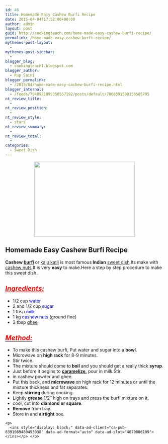 ```yaml
---
id: 46
title: Homemade Easy Cashew Burfi Recipe
date: 2015-04-04T17:52:00+00:00
author: admin
layout: post
guid: http://cookingteach.com/home-made-easy-cashew-burfi-recipe/
permalink: /home-made-easy-cashew-burfi-recipe/
mythemes-post-layout:
  - 
mythemes-post-sidebar:
  - 
blogger_blog:
  - cookingteach1.blogspot.com
blogger_author:
  - Rup Saini
blogger_permalink:
  - /2015/04/home-made-easy-cashew-burfi-recipe.html
blogger_internal:
  - /feeds/7948921895358557192/posts/default/7868591598158585795
nt_review_title:
  - 
nt_review_position:
  - 
nt_review_style:
  - stars
nt_review_summary:
  - 
nt_review_total:
  - 
categories:
  - Sweet Dish
---
```

<p dir="ltr" style="text-align: left;">
  <p style="clear: both; text-align: center;">
    <a style="margin-left: 1em; margin-right: 1em;" href="http://2.bp.blogspot.com/-XKt2aLzCRno/VSAZk5fZAnI/AAAAAAAAANE/VXW5CDPww-Q/s1600/5d4aa9c8-8e9d-4988-8a62-2ec9a1e3663c.jpg"><img src="http://2.bp.blogspot.com/-XKt2aLzCRno/VSAZk5fZAnI/AAAAAAAAANE/VXW5CDPww-Q/s1600/5d4aa9c8-8e9d-4988-8a62-2ec9a1e3663c.jpg" alt="" width="320" height="239" border="0" /></a>
  </p>
  
  <h2 style="text-align: left;">
    Homemade Easy Cashew Burfi Recipe
  </h2>
  
  <p style="text-align: left;">
    <b>Cashew <a title="Barfi" href="http://en.wikipedia.org/wiki/Barfi" target="_blank" rel="wikipedia">burfi</a> </b>or <a title="Kaju Katli" href="http://en.wikipedia.org/wiki/Kaju_Katli" target="_blank" rel="wikipedia">kaju katli</a> is most famous<b> Indian</b> <a title="Dessert" href="http://en.wikipedia.org/wiki/Dessert" target="_blank" rel="wikipedia">sweet dish</a>.Its make with <a title="Cashew" href="http://en.wikipedia.org/wiki/Cashew" target="_blank" rel="wikipedia">cashew nuts</a>.It is very <b>easy</b> to make.Here a step by step procedure to make this sweet dish.
  </p>
  
  <h2 style="text-align: left;">
    <i style="color: red;"><u>Ingredients:</u></i>
  </h2>
  
  <ul style="text-align: left;">
    <li>
      1/2 cup <span style="color: blue;">water</span>
    </li>
    <li>
      2 and 1/2 cup <span style="color: blue;">sugar</span>
    </li>
    <li>
      1 tbsp <span style="color: blue;">milk</span>
    </li>
    <li>
      1 kg <span style="color: blue;">cashew nuts</span> (ground fine)
    </li>
    <li>
      3 tbsp <span style="color: blue;"><a title="Ghee" href="http://en.wikipedia.org/wiki/Ghee" target="_blank" rel="wikipedia">ghee</a></span>
    </li>
  </ul>
  
  <h2 style="text-align: left;">
    <i><u><span style="color: red;">Method:</span></u></i>
  </h2>
  
  <p>
    <ul>
      <li>
        To make this cashew burfi, Put water and sugar into a <b>bowl</b>.
      </li>
      <li>
        Microwave on <b>high rack</b> for 8-9 minutes.
      </li>
      <li>
        Stir twice.
      </li>
      <li>
        The mixture should come to<b> boil</b> and you should get a really thick <b>syrup</b>.
      </li>
      <li>
        Just before it begins to <b><a title="Caramelization" href="http://en.wikipedia.org/wiki/Caramelization" target="_blank" rel="wikipedia">caramelize</a>,</b> pour in milk.Stir.
      </li>
      <li>
        in cashew powder and ghee.
      </li>
      <li>
        Put this back, and <b>microwave </b>on high rack for 12 minutes or until the mixture thickness and fat separates.
      </li>
      <li>
        Keep <b>stirring </b>during cooking.
      </li>
      <li>
        Lightly <b>grease </b>1/2&#8243; high on trays and press the burfi mixture on it.
      </li>
      <li>
        cool, cut into <b>diamond or square</b>.
      </li>
      <li>
        <b>Remove</b> from tray.
      </li>
      <li>
        Store in and <b>airtight </b>box. <ul style="text-align: left;">
          <!-- post -->
        </ul>
      </li>
    </ul>
    
    <p>
      <ins style="display: block;" data-ad-client="ca-pub-8391089480493038" data-ad-format="auto" data-ad-slot="4079886109"></ins></p> </p>